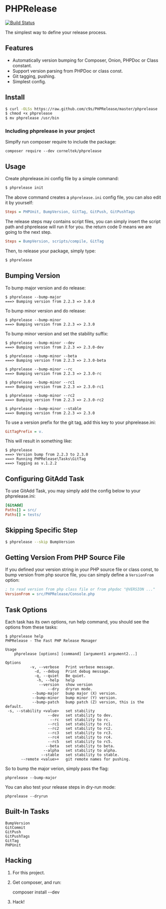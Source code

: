PHPRelease
==========
[![Build Status](https://travis-ci.org/c9s/PHPRelease.svg?branch=master)](https://travis-ci.org/c9s/PHPRelease)

The simplest way to define your release process.

Features
---------

- Automatically version bumping for Composer, Onion, PHPDoc or Class constant.
- Support version parsing from PHPDoc or class const.
- Git tagging, pushing.
- Simplest config.

Install
-------

```sh
$ curl -OLSs https://raw.github.com/c9s/PHPRelease/master/phprelease
$ chmod +x phprelease
$ mv phprelease /usr/bin
```

### Including phprelease in your project

Simplfy run composer require to include the package:

    composer require --dev corneltek/phprelease

Usage
-----

Create phprelease.ini config file by a simple command:


```sh
$ phprelease init
```

The above command creates a `phprelease.ini` config file, you can also edit it
by yourself:

```ini
Steps = PHPUnit, BumpVersion, GitTag, GitPush, GitPushTags
```

The release steps may contains script files, you can simply insert the script
path and phprelease will run it for you. the return code 0 means we are going
to the next step.

```ini
Steps = BumpVersion, scripts/compile, GitTag

```

Then, to release your package, simply type:

```sh
$ phprelease
```

Bumping Version
---------------

To bump major version and do release:

    $ phprelease --bump-major
    ===> Bumping version from 2.2.3 => 3.0.0

To bump minor version and do release:

    $ phprelease --bump-minor
    ===> Bumping version from 2.2.3 => 2.3.0

To bump minor version and set the stability suffix:

    $ phprelease --bump-minor --dev
    ===> Bumping version from 2.2.3 => 2.3.0-dev

    $ phprelease --bump-minor --beta
    ===> Bumping version from 2.2.3 => 2.3.0-beta

    $ phprelease --bump-minor --rc
    ===> Bumping version from 2.2.3 => 2.3.0-rc

    $ phprelease --bump-minor --rc1
    ===> Bumping version from 2.2.3 => 2.3.0-rc1

    $ phprelease --bump-minor --rc2
    ===> Bumping version from 2.2.3 => 2.3.0-rc2

    $ phprelease --bump-minor --stable
    ===> Bumping version from 2.2.3 => 2.3.0

To use a version prefix for the git tag, add this key to your phprelease.ini:

```ini
GitTagPrefix = v.
```

This will result in something like:

    $ phprelease
    ===> Version bump from 2.2.3 to 2.3.0
    ===> Running PHPRelease\Tasks\GitTag
    ===> Tagging as v.1.2.2

Configuring GitAdd Task
------------------------

To use GitAdd Task, you may simply add the config below to your phprelease.ini:

```ini
[GitAdd]
Paths[] = src/
Paths[] = tests/
```

Skipping Specific Step
--------------------------

```sh
$ phprelease --skip BumpVersion
```

Getting Version From PHP Source File
-------------------------------------

If you defined your version string in your PHP source file or class const,
to bump version from php source file, you can simply define a `VersionFrom` option:


```ini
; to read version from php class file or from phpdoc "@VERSION ..."
VersionFrom = src/PHPRelease/Console.php
```


Task Options
------------

Each task has its own options, run help command, you should see the options from these tasks:

    $ phprelease help
    PHPRelease - The Fast PHP Release Manager

    Usage
        phprelease [options] [command] [argument1 argument2...]

    Options
               -v, --verbose   Print verbose message.
                 -d, --debug   Print debug message.
                 -q, --quiet   Be quiet.
                  -h, --help   help
                   --version   show version
                       --dry   dryrun mode.
                --bump-major   bump major (X) version.
                --bump-minor   bump minor (Y) version.
                --bump-patch   bump patch (Z) version, this is the default.
     -s, --stability <value>   set stability
                       --dev   set stability to dev.
                        --rc   set stability to rc.
                       --rc1   set stability to rc1.
                       --rc2   set stability to rc2.
                       --rc3   set stability to rc3.
                       --rc4   set stability to rc4.
                       --rc5   set stability to rc5.
                      --beta   set stability to beta.
                     --alpha   set stability to alpha.
                    --stable   set stability to stable.
           --remote <value>+   git remote names for pushing.


So to bump the major verion, simply pass the flag:

    phprelease --bump-major

You can also test your release steps in dry-run mode:

    phprelease --dryrun


Built-In Tasks
--------------

    BumpVersion
    GitCommit
    GitPush
    GitPushTags
    GitTag
    PHPUnit


Hacking
-------

1. For this project.

2. Get composer, and run:

    composer install --dev

3. Hack!

